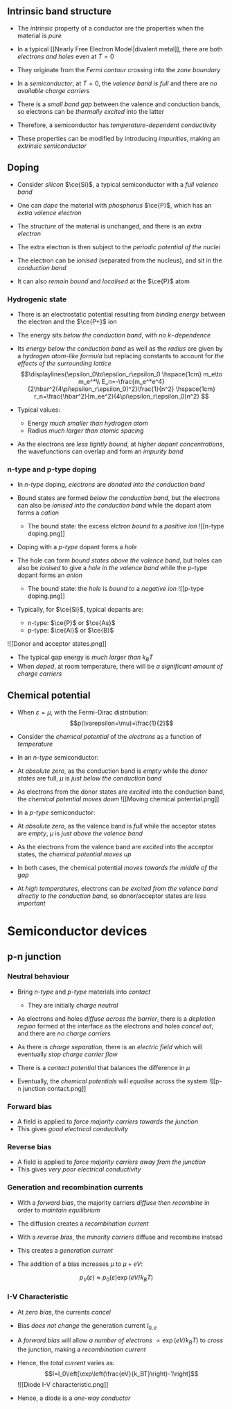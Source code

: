 ## Intrinsic band structure
- The _intrinsic_ property of a conductor are the properties when the material is _pure_

- In a typical [[Nearly Free Electron Model|divalent metal]], there are both _electrons and holes_ even at $T=0$
- They originate from the _Fermi contour_ crossing into the _zone boundary_

- In a _semiconductor_, at $T=0$, the _valence band is full_ and there are _no available charge carriers_
- There is a _small band gap_ between the valence and conduction bands, so electrons can be _thermally excited_ into the latter
- Therefore, a semiconductor has _temperature-dependent conductivity_

- These properties can be modified by introducing _impurities_, making an _extrinsic semiconductor_

## Doping
- Consider _silicon_ $\ce{Si}$, a typical semiconductor with a _full valence band_
- One can _dope_ the material with _phosphorus_ $\ce{P}$, which has an _extra valence electron_

- The _structure_ of the material is unchanged, and there is an _extra electron_
- The extra electron is then subject to the _periodic potential of the nuclei_

- The electron can be _ionised_ (separated from the nucleus), and sit in the _conduction band_
- It can also _remain bound_ and _localised_ at the $\ce{P}$ atom

### Hydrogenic state
- There is an electrostatic potential resulting from _binding energy_ between the electron and the $\ce{P+}$ ion
- The energy sits _below the conduction band_, with _no $k-$dependence_
- Its _energy below the conduction band_ as well as the _radius_ are given by a _hydrogen atom-like formula_ but replacing constants to account for _the effects of the surrounding lattice_
$$\displaylines{\epsilon_0\to\epsilon_r\epsilon_0 \hspace{1cm} m_e\to m_e^*\\ E_n=-\frac{m_e^*e^4}{2\hbar^2(4\pi\epsilon_r\epsilon_0)^2}\frac{1}{n^2} \hspace{1cm} r_n=\frac{\hbar^2}{m_ee^2}(4\pi\epsilon_r\epsilon_0)n^2} $$
- Typical values:
	- Energy _much smaller than hydrogen atom_
	- Radius _much larger than atomic spacing_

- As the electrons are _less tightly bound_, at _higher dopant concentrations_, the wavefunctions can overlap and form an _impurity band_


### n-type and p-type doping
- In _n-type_ doping, _electrons_ are _donated into the conduction band_
- Bound states are formed _below the conduction band_, but the electrons can also be _ionised into the conduction band_ while the dopant atom forms a _cation_
	- The bound state: the excess elctron _bound to_ a _positive ion_
![[n-type doping.png]]

- Doping with a _p-type_ dopant forms a _hole_
- The hole can form _bound states above the valence band_, but holes can also be _ionised_ to give a _hole in the valence band_ while the p-type dopant forms an _anion_
	- The bound state: the _hole_ is _bound to_ a _negative ion_
![[p-type doping.png]]

- Typically, for $\ce{Si}$, typical dopants are:
	- n-type: $\ce{P}$ or $\ce{As}$
	- p-type: $\ce{Al}$ or $\ce{B}$

![[Donor and acceptor states.png]]

- The typical gap energy is _much larger than_ $k_BT$
- When _doped_, at room temperature, there will be _a significant amount of charge carriers_

## Chemical potential
- When $\varepsilon=\mu$, with the Fermi-Dirac distribution:
$$p(\varepsilon=\mu)=\frac{1}{2}$$
- Consider the _chemical potential_ of the _electrons_ as a function of _temperature_

- In an _n-type_ semiconductor:
- At _absolute zero_, as the conduction band is _empty_ while the _donor states_ are full, $\mu$ is _just below the conduction band_
- As electrons from the donor states are _excited_ into the conduction band, the _chemical potential moves down_
![[Moving chemical potential.png]]

- In a _p-type_ semiconductor:
- At _absolute zero_, as the valence band is _full_ while the acceptor states are _empty_, $\mu$ is _just above the valence band_
- As the electrons from the valence band are _excited_ into the acceptor states, the _chemical potential moves up_

- In both cases, the chemical potential _moves towards the middle of the gap_
- At _high temperatures_, electrons can _be excited from the valence band directly to the conduction band_, so donor/acceptor states are _less important_

# Semiconductor devices

## p-n junction

### Neutral behaviour
- Bring _n-type_ and _p-type_ materials into _contact_
	- They are initially _charge neutral_ 
- As electrons and holes _diffuse across the barrier_, there is a _depletion region_ formed at the interface as the electrons and holes _cancel out_, and there are _no charge carriers_

- As there is _charge separation_, there is an _electric field_ which will eventually _stop charge carrier flow_
- There is a _contact potential_ that balances the difference in $\mu$

- Eventually, the _chemical potentials_ will _equalise_ across the system
![[p-n junction contact.png]]

### Forward bias
- A field is applied to _force majority carriers towards the junction_
- This gives _good electrical conductivity_

### Reverse bias
- A field is applied to _force majority carriers away from the junction_
- This gives _very poor electrical conductivity_

### Generation and recombination currents
- With a _forward bias_, the majority carriers _diffuse then recombine_ in order to _maintain equilibrium_
- The diffusion creates a _recombination current_

- With a _reverse bias_, the _minority carriers_ diffuse and recombine instead
- This creates a _generation current_

- The addition of a bias increases $\mu$ to $\mu+eV$:

$$p_V(\varepsilon)\approx p_0(\varepsilon)\exp(eV/k_BT)$$
### I-V Characteristic
- At _zero bias_, the currents _cancel_
- Bias _does not change_ the generation current $I_{0,e}$
- A _forward bias_ will allow _a number of electrons_ $\propto \exp(eV/k_BT)$ to _cross_ the junction, making a _recombination current_
- Hence, the _total current_ varies as:
$$I=I_0\left[\exp\left(\frac{eV}{k_BT}\right)-1\right]$$
![[Diode I-V characteristic.png]]

- Hence, a diode is a _one-way conductor_